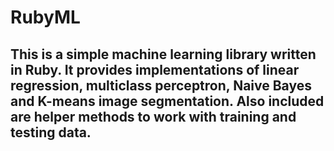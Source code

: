 # RubyML

## This is a simple machine learning library written in Ruby. It provides implementations of linear regression, multiclass perceptron, Naive Bayes and K-means image segmentation. Also included are helper methods to work with training and testing data.
